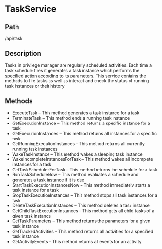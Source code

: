 # TaskService

## Path

/api/task

## Description

Tasks in privilege manager are regularly scheduled activities.  Each time a task schedule fires it generates a task instance which performs the specified action according to its parameters.  This service contains the methods to fire tasks as well as interact and check the status of running task instances or their history

## Methods

* ExecuteTask – This method generates a task instance for a task
* TerminateTask – This method ends a running task instance
* GetExecutionInstance – This method returns a specific instance for a task
* GetExecutionInstances – This method returns all instances for a specific task
* GetRunningExecutionInstances – This method returns all currently running task instances
* WakeTaskInstance – This method wakes a sleeping task instance
* WakeIncompleteInstancesForTask – This method wakes all incomplete instances for a task
* GetTaskSchedulesForTask – This method returns the schedule for a task
* RunTaskScheduleNow – This method evaluates a schedule and generates a task instance if it is due
* StartTaskExecutionInstancesNow – This method immediately starts a task instance for a task
* StopTaskExecutionInstances – This method stops all task instances for a task
* DeleteTaskExecutionInstances – This method deletes a task instance
* GetChildTaskExecutionInstances – This method gets all child tasks of a given task instance
* GetTaskParameters – This method returns the parameters for a given task instance
* GetTrackedActivities – This method returns all activities for a specified task instance
* GetActivityEvents – This method returns all events for an activity